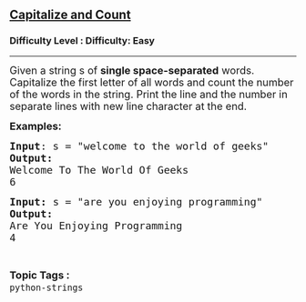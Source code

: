 <h2><a href="https://www.geeksforgeeks.org/problems/capitalize-and-count--143718/1?page=4&difficulty=Easy&status=unsolved&sortBy=accuracy">Capitalize and Count</a></h2><h3>Difficulty Level : Difficulty: Easy</h3><hr><div class="problems_problem_content__Xm_eO"><p><span style="font-size: 18px;">Given a string s of <strong>single space-separated</strong> words. Capitalize the first letter of all words and count the number of the words in the string. Print the line and the number in separate lines with new line character at the end.</span></p>
<p><span style="font-size: 18px;"><strong>Examples:</strong></span> <span style="font-size: 18px;"><strong> </strong></span></p>
<pre><span style="font-size: 18px;"><strong>Input</strong>: s = "welcome to the world of geeks"
<strong>Output:</strong> </span>
<span style="font-size: 18px;">Welcome To The World Of Geeks
6</span></pre>
<pre><span style="font-size: 18px;"><strong><span style="font-size: 18px;">Input:</span> </strong></span><span style="font-size: 18px;">s = "are you enjoying programming"
<strong>Output:
</strong>Are You Enjoying Programming
4</span><span style="font-size: 18px;"><strong> </strong></span></pre></div><br><p><span style=font-size:18px><strong>Topic Tags : </strong><br><code>python-strings</code>&nbsp;